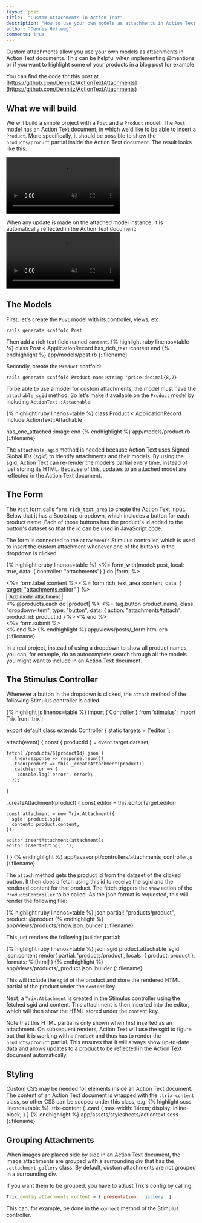 ```yaml
---
layout: post
title:  "Custom Attachments in Action Text"
description: "How to use your own models as attachments in Action Text with Rails 6."
author: "Dennis Hellweg"
comments: true
---
```


Custom attachments allow you use your own models as attachments in Action Text documents.
This can be helpful when implementing @mentions or if you want to highlight some of your products 
in a blog post for example.

You can find the code for this post at [https://github.com/Dennitz/ActionTextAttachments](https://github.com/Dennitz/ActionTextAttachments)

## What we will build
We will build a simple project with a `Post` and a `Product` model. The `Post`
model has an Action Text document, in which we'd like to be able to insert a `Product`. 
More specifically, it should be possible to show the `products/product` partial
inside the Action Text document. The result looks like this:

<video autoplay loop muted playsinline controls class="video-w80 shadow">
  <source src="/assets/action_text_attachments.mp4" type="video/mp4">
</video>

When any update is made on the attached model instance, it is automatically reflected in 
the Action Text document:
<video autoplay loop muted playsinline controls class="video-w80 shadow">
  <source src="/assets/action_text_edit.mp4" type="video/mp4">
</video>

## The Models

First, let's create the `Post` model with its controller, views, etc. 
```
rails generate scaffold Post
```

Then add a rich text field named `content`.
{% highlight ruby linenos=table %}
class Post < ApplicationRecord
  has_rich_text :content
end
{% endhighlight %}
app/models/post.rb
{:.filename}

Secondly, create the `Product` scaffold:
```
rails generate scaffold Product name:string 'price:decimal{8,2}'
```

To be able to use a model for custom attachments, the model must have the `attachable_sgid`
method. So let's make it available on the `Product` model by including
`ActionText::Attachable`:

{% highlight ruby linenos=table %}
class Product < ApplicationRecord
  include ActionText::Attachable

  has_one_attached :image
end
{% endhighlight %}
app/models/product.rb
{:.filename}

The `attachable_sgid` method is needed because Action Text uses Signed Global IDs (*sgid*) to identify attachments and their models.
By using the sgid, Action Text can re-render the model's partial every time, instead of just storing its HTML. Because of this, updates to an attached model
are reflected in the Action Text document. 

## The Form

The `Post` form calls `form.rich_text_area` to create the Action Text input. Below that it
has a Bootstrap dropdown, which includes a button for each product name. Each of
those buttons has the product's id added to the button's dataset so that the id
can be used in JavaScript code.

The form is connected to the `attachments` Stimulus controller, which is used to insert
the custom attachment whenever one of the buttons in the dropdown is clicked. 

{% highlight eruby linenos=table %}
<%= form_with(model: post, local: true, 
              data: { controller: "attachments"} ) do |form| %>
  <div class="field">
    <%= form.label :content %>
    <%= form.rich_text_area :content, data: { target: "attachments.editor" } %>
  </div>

  <div class="dropdown">
    <button class="btn btn-secondary dropdown-toggle" 
            type="button" 
            id="dropdownMenuButton" 
            data-toggle="dropdown" 
            aria-haspopup="true" 
            aria-expanded="false">
      Add model attachment
    </button>
    <div class="dropdown-menu" aria-labelledby="dropdownMenuButton">
      <% @products.each do |product| %>
        <%= tag.button product.name, 
          class: "dropdown-item", 
          type: "button", 
          data: { action: "attachments#attach", product_id: product.id } %>
      <% end %>
    </div>
  </div>

  <div class="actions mt-4">
    <%= form.submit %>
  </div>
<% end %>
{% endhighlight %}
app/views/posts/_form.html.erb
{:.filename}

In a real project, instead of using a dropdown to show all product names, you
can, for example, do an autocomplete search through all the models you might want
to include in an Action Text document.

## The Stimulus Controller

Whenever a button in the dropdown is clicked, the `attach` method
of the following Stimulus controller is called.

{% highlight js linenos=table %}
import { Controller } from 'stimulus';
import Trix from 'trix';

export default class extends Controller {
  static targets = ['editor'];

  attach(event) {
    const { productId } = event.target.dataset;

    fetch(`/products/${productId}.json`)
      .then(response => response.json())
      .then(product => this._createAttachment(product))
      .catch(error => {
        console.log('error', error);
      });
  }

  _createAttachment(product) {
    const editor = this.editorTarget.editor;

    const attachment = new Trix.Attachment({
      sgid: product.sgid,
      content: product.content,
    });

    editor.insertAttachment(attachment);
    editor.insertString(' ');
  }
}
{% endhighlight %}
app/javascript/controllers/attachments_controller.js
{:.filename}

The `attach` method gets the product id from the dataset of the clicked button. It
then does a fetch using this id to receive the sgid and the rendered content for that product. 
The fetch triggers the `show` action of the `ProductsController` to be called. 
As the json format is requested, this will render the following file:

{% highlight ruby linenos=table %}
json.partial! "products/product", product: @product
{% endhighlight %}
app/views/products/show.json.jbuilder
{:.filename}

This just renders the following jbuilder partial:

{% highlight ruby linenos=table %}
json.sgid product.attachable_sgid
json.content render(
  partial: 'products/product',
  locals: { product: product },
  formats: %i[html]
)
{% endhighlight %}
app/views/products/_product.json.jbuilder
{:.filename}

This will include the `sgid` of the product and store the rendered HTML partial of
the product under the `content` key.

Next, a `Trix.Attachment` is created in the Stimulus controller using the fetched
sgid and content. This attachment is then inserted into the editor, which will
then show the HTML stored under the `content` key.

Note that this HTML partial is only shown when first inserted as an attachment. 
On subsequent renders, Action Text will use the sgid to
figure out that it is working with a `Product` and thus has to render the
`products/product` partial. This ensures that it will always show 
up-to-date data and allows updates to a product to be reflected in the Action Text
document automatically.

## Styling
Custom CSS may be needed for elements inside an Action Text document. The content
of an Action Text document is wrapped with the `.trix-content` class, so other CSS
can be scoped under this class, e.g.
{% highlight scss linenos=table %}
.trix-content {
  .card {
    max-width: 14rem;
    display: inline-block;
  }
}
{% endhighlight %}
app/assets/stylesheets/actiontext.scss
{:.filename}


## Grouping Attachments
When images are placed side by side in an Action Text document, the image attachments
are grouped with a surrounding *div* that has the `.attachment-gallery` class. By
default, custom attachments are not grouped in a surrounding div.

If you want them to be grouped, you have to adjust Trix's config by calling:
```js
Trix.config.attachments.content = { presentation: 'gallery' }
```
This can, for example, be done in the `connect` method of the Stimulus controller.
